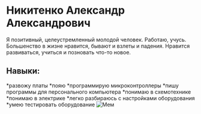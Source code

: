 # Никитенко Александр Александрович

Я позитивный, целеустремленный молодой человек.
Работаю, учусь. Большенство в жизне нравится, бывают и взлеты и падения.
Нравится развиваться, учиться и позновать что-то новое.

## Навыки:
*развожу платы
*пояю
*программирую микроконтроллеры
*пишу программы для персонального компьютера
*понимаю в схемотехнике
*понимаю в электрике
*легко разбираюсь с настройками оборудования
*умею тестировать оборудование
![Мем](https://github.com/mobez/git-final/img/e5da5c671fb977fde771a87cdee37da2.jpg "Не я:)")